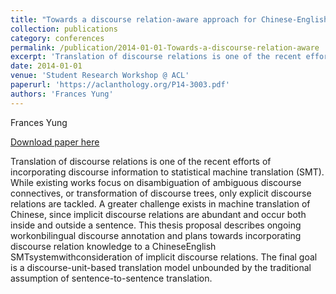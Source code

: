 ```yaml
---
title: "Towards a discourse relation-aware approach for Chinese-English machine translation"
collection: publications
category: conferences
permalink: /publication/2014-01-01-Towards-a-discourse-relation-aware
excerpt: 'Translation of discourse relations is one of the recent efforts of incorporating discourse information to statistical machine translation (SMT). While existing works focus on disambiguation of ambiguous discourse connectives, or transformation of discourse trees, only explicit discourse relations are tackled. A greater challenge exists in machine translation of Chinese, since implicit discourse relations are abundant and occur both inside and outside a sentence. This thesis proposal describes ongoing workonbilingual discourse annotation and plans towards incorporating discourse relation knowledge to a ChineseEnglish SMTsystemwithconsideration of implicit discourse relations. The final goal is a discourse-unit-based translation model unbounded by the traditional assumption of sentence-to-sentence translation.'
date: 2014-01-01
venue: 'Student Research Workshop @ ACL'
paperurl: 'https://aclanthology.org/P14-3003.pdf'
authors: 'Frances Yung'
---
```

Frances Yung

<a href='https://aclanthology.org/P14-3003.pdf'>Download paper here</a>

Translation of discourse relations is one of the recent efforts of incorporating discourse information to statistical machine translation (SMT). While existing works focus on disambiguation of ambiguous discourse connectives, or transformation of discourse trees, only explicit discourse relations are tackled. A greater challenge exists in machine translation of Chinese, since implicit discourse relations are abundant and occur both inside and outside a sentence. This thesis proposal describes ongoing workonbilingual discourse annotation and plans towards incorporating discourse relation knowledge to a ChineseEnglish SMTsystemwithconsideration of implicit discourse relations. The final goal is a discourse-unit-based translation model unbounded by the traditional assumption of sentence-to-sentence translation.
